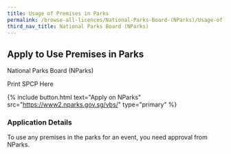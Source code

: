 ```yaml
---
title: Usage of Premises in Parks
permalink: /browse-all-licences/National-Parks-Board-(NParks)/Usage-of-Premises-in-Parks
third_nav_title: National Parks Board (NParks)
---
```


## Apply to Use Premises in Parks

National Parks Board (NParks)

Print SPCP Here

{% include button.html text="Apply on NParks" src="https://www2.nparks.gov.sg/vbs/" type="primary" %}

### Application Details
<p>To use any premises in the parks for an event, you need approval from NParks.</p>

